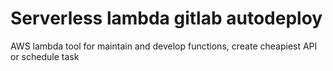 # Serverless lambda gitlab autodeploy

AWS lambda tool for maintain and develop functions, create cheapiest API or schedule task
